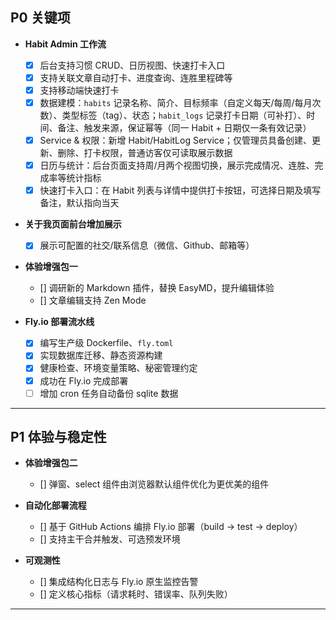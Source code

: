 ## P0 关键项

- **Habit Admin 工作流**  
    - [x] 后台支持习惯 CRUD、日历视图、快速打卡入口  
    - [x] 支持关联文章自动打卡、进度查询、连胜里程碑等
    - [x] 支持移动端快速打卡
    - [x] 数据建模：`habits` 记录名称、简介、目标频率（自定义每天/每周/每月次数）、类型标签（tag）、状态；`habit_logs` 记录打卡日期（可补打）、时间、备注、触发来源，保证幂等（同一 Habit + 日期仅一条有效记录）  
    - [x] Service & 权限：新增 Habit/HabitLog Service；仅管理员具备创建、更新、删除、打卡权限，普通访客仅可读取展示数据  
    - [x] 日历与统计：后台页面支持周/月两个视图切换，展示完成情况、连胜、完成率等统计指标  
    - [x] 快速打卡入口：在 Habit 列表与详情中提供打卡按钮，可选择日期及填写备注，默认指向当天  

- **关于我页面前台增加展示**  
    - [x] 展示可配置的社交/联系信息（微信、Github、邮箱等）

- **体验增强包一**  
    - [] 调研新的 Markdown 插件，替换 EasyMD，提升编辑体验
    - [] 文章编辑支持 Zen Mode

- **Fly.io 部署流水线**  
    - [x] 编写生产级 Dockerfile、`fly.toml`  
    - [x] 实现数据库迁移、静态资源构建  
    - [x] 健康检查、环境变量策略、秘密管理约定
    - [x] 成功在 Fly.io 完成部署
    - [ ] 增加 cron 任务自动备份 sqlite 数据

---

## P1 体验与稳定性

- **体验增强包二**  
    - [] 弹窗、select 组件由浏览器默认组件优化为更优美的组件

- **自动化部署流程**  
    - [] 基于 GitHub Actions 编排 Fly.io 部署（build → test → deploy）  
    - [] 支持主干合并触发、可选预发环境

- **可观测性**  
    - [] 集成结构化日志与 Fly.io 原生监控告警  
    - [] 定义核心指标（请求耗时、错误率、队列失败）  

---

